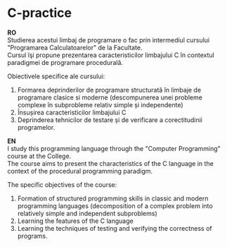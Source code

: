 # C-practice

<b>RO</b>
</br>
Studierea acestui limbaj de programare o fac prin intermediul cursului "Programarea Calculatoarelor" de la Facultate.
</br>
Cursul îşi propune prezentarea caracteristicilor limbajului C în contextul paradigmei de programare procedurală. 

Obiectivele specifice ale cursului:

1. Formarea deprinderilor de programare structurată în limbaje de programare clasice si moderne (descompunerea unei probleme complexe în subprobleme relativ simple și independente)
2. Însușirea caracteristicilor limbajului C
3. Deprinderea tehnicilor de testare și de verificare a corectitudinii programelor.

<b>EN</b>
</br>
I study this programming language through the "Computer Programming" course at the College.
</br>
The course aims to present the characteristics of the C language in the context of the procedural programming paradigm.

The specific objectives of the course:

1. Formation of structured programming skills in classic and modern programming languages (decomposition of a complex problem into relatively simple and independent subproblems)
2. Learning the features of the C language
3. Learning the techniques of testing and verifying the correctness of programs.
